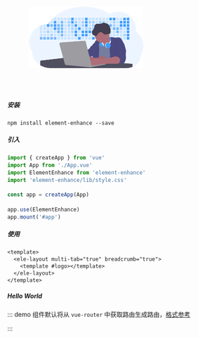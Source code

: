 <img src="../../../src/assets/develop.svg" style="width:260px;margin:50px" />

##### 安装

```
npm install element-enhance --save
```

##### 引入

```js
import { createApp } from 'vue'
import App from './App.vue'
import ElementEnhance from 'element-enhance'
import 'element-enhance/lib/style.css'

const app = createApp(App)

app.use(ElementEnhance)
app.mount('#app')
```

##### 使用

```vue
<template>
  <ele-layout multi-tab="true" breadcrumb="true">
    <template #logo></template>
  </ele-layout>
</template>
```

##### Hello World

::: demo 组件默认将从 `vue-router` 中获取路由生成路由，[格式参考](https://github.com/Jmysy/element-enhance/blob/master/docs/src/router/zh-CN.ts)

<template>
  <ele-layout class="demo-layout" />
</template>

<style>
.demo-layout {
  border: 1px solid whitesmoke;
  height: 460px;
}
</style>

:::
